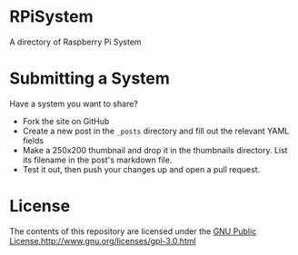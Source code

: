 # RPiSystem

A directory of Raspberry Pi System

# Submitting a System

Have a system you want to share?

* Fork the site on GitHub
* Create a new post in the `_posts` directory and fill out the relevant YAML fields
* Make a 250x200 thumbnail and drop it in the thumbnails directory. List its filename in the post's markdown file.
* Test it out, then push your changes up and open a pull request.

# License

The contents of this repository are licensed under the [GNU Public License.]()http://www.gnu.org/licenses/gpl-3.0.html